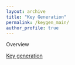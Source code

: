 ```yaml
---
layout: archive
title: "Key Generation"
permalink: /keygen_main/
author_profile: true
---
```

Overview

[Key generation](./images/keygen/keygen_wireless_channel.png)
